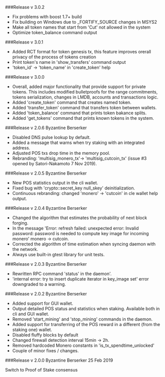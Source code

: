 
###Release v 3.0.2

* Fix problems with boost 1.7+ build
* Fix building on Windows due to _FORTIFY_SOURCE changes in MSYS2
* Make all token names that start from 'Cut' not allowed in the system
* Optimize token_balance command output

###Release v 3.0.1

* Added RCT format for token genesis tx, this feature improves orerall privacy of the process of tokens creation
* Print token's name in 'show_transfers' command output
* 'token_id' -> 'token_name' in 'create_token' help

###Release v 3.0.0

* Overall, added major functionality that provide support for private tokens. This includes modified bulletproofs for the range commitments, tokens serialization, changes in LMDB, accounts and transactions logic. 
* Added 'create_token' command that creates named token.
* Added 'transfer_token' command that transfers token between wallets.
* Added 'token_balance' command that prints token bakance splits.
* Added 'get_tokens' command that prints known tokens in the system.

###Release v 2.0.6 Byzantine Berserker

* Disabled DNS pulse lookup by default.
* Added a message that warns when try staking with an integrated address.
* Adjusted POS txs drop time in the memory pool.
* Rebranding: 'multisig_monero_tx'-> 'multisig_cutcoin_tx' (issue #3 opened by Satori-Nakamoto 7 Nov 2019).

###Release v 2.0.5 Byzantine Berserker

* New POS statistics output in the cli wallet.
* Fixed bug with 'crypto::secret_key null_skey' deinitialization.
* Continuous rebranding: changed 'monero' -> 'cutcoin' in cle wallet help output.

###Release v 2.0.4 Byzantine Berserker

* Changed the algorithm that estimates the probability of next block forging.
* In the message 'Error: refresh failed: unexpected error: Invalid password: password is needed to compute key image for incoming monero' monero -> cutcoin.
* Corrected the algorithm of time estimation when syncing daemon with the network.
* Always use built-in gtest library for unit tests.

###Release v 2.0.3 Byzantine Berserker

* Rewritten RPC command 'status' in the daemon'.
* 'internal error: try to insert duplicate iterator in key_image set' error downgraded to a warning.

###Release v 2.0.2 Byzantine Berserker

* Added support for GUI wallet.
* Output detailed POS status and statistics when staking. Available both in cli and GUI wallet.
* Removed 'start_mining' and 'stop_mining' commands in the daemon.
* Added support for transferring of the POS reward in a different (from the staking one) wallet.
* Disabled fluffy blocks by default
* Changed firewall detection interval 15min -> 2h.
* Removed hardcoded Monero constants in 'is_tx_spendtime_unlocked'
* Couple of minor fixes / changes.

###Release v 2.0.0 Byzantine Berserker 25 Feb 2019

Switch to Proof of Stake consensus